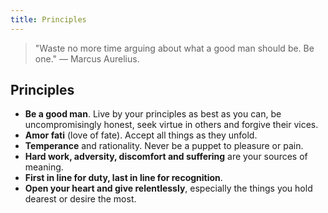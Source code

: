```yaml
---
title: Principles
---
```


>"Waste no more time arguing about what a good man should be. Be one." — Marcus Aurelius.

## Principles
- **Be a good man**. Live by your principles as best as you can, be uncompromisingly honest, seek virtue in others and forgive their vices.
- **Amor fati** (love of fate). Accept all things as they unfold.
- **Temperance** and rationality. Never be a puppet to pleasure or pain.
- **Hard work, adversity, discomfort and suffering** are your sources of meaning.
- **First in line for duty, last in line for recognition**.
- **Open your heart and give relentlessly**, especially the things you hold dearest or desire the most.
